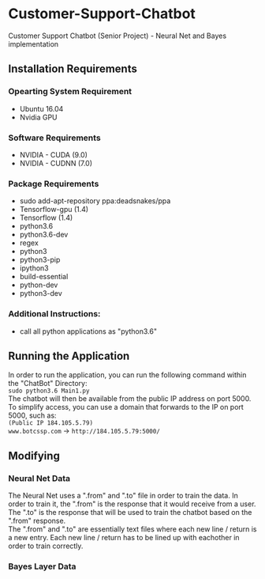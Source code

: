 # Customer-Support-Chatbot
Customer Support Chatbot (Senior Project) - Neural Net and Bayes implementation

## Installation Requirements
### Opearting System Requirement 
- Ubuntu 16.04
- Nvidia GPU

### Software Requirements 
- NVIDIA - CUDA (9.0)  
- NVIDIA - CUDNN (7.0)  
    
### Package Requirements
- sudo add-apt-repository ppa:deadsnakes/ppa
- Tensorflow-gpu (1.4)
- Tensorflow (1.4)
- python3.6
- python3.6-dev
- regex
- python3
- python3-pip
- ipython3
- build-essential
- python-dev
- python3-dev

### Additional Instructions:  
- call all python applications as "python3.6"

## Running the Application  
In order to run the application, you can run the following command within the "ChatBot" Directory:  
`sudo python3.6 Main1.py`  
The chatbot will then be available from the public IP address on port 5000.  
To simplify access, you can use a domain that forwards to the IP on port 5000, such as:  
`(Public IP 184.105.5.79)`  
`www.botcssp.com` -> `http://184.105.5.79:5000/`  

## Modifying 
### Neural Net Data
The Neural Net uses a ".from" and ".to" file in order to train the data.  In order to train it, the ".from" is the response that it would receive from a user.  The ".to" is the response that will be used to train the chatbot based on the ".from" response.  
The ".from" and ".to" are essentially text files where each new line / return is a new entry.  Each new line / return has to be lined up with eachother in order to train correctly.  

### Bayes Layer Data


